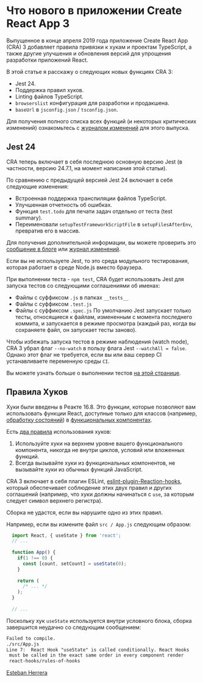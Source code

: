 # Что нового в приложении Create React App 3 #

Выпущенное в конце апреля 2019 года приложение Create React App (CRA) 3 добавляет правила привязки к хукам и проектам TypeScript, а также другие улучшения и обновления версий для упрощения разработки приложений React.<br/>

В этой статье я расскажу о следующих новых функциях CRA 3:
- Jest 24.
- Поддержка правил хуков.
- Linting файлов TypeScript.
- `browserslist` конфигурация для разработки и продакшена.
- `baseUrl` в `jsconfig.json` / `tsconfig.json`.

Для получения полного списка всех функций (и некоторых критических изменений) ознакомьтесь с [журналом изменений](https://github.com/facebook/create-react-app/releases/tag/v3.0.0 "create-react-app v3.0.0") для этого выпуска.<br/>

## Jest 24 ##
CRA теперь включает в себя последнюю основную версию Jest (в частности, версию 24.7.1, на момент написания этой статьи).

По сравнению с предыдущей версией Jest 24 включает в себя следующие изменения:
- Встроенная поддержка транспиляции файлов TypeScript.
- Улучшенная отчетность об ошибках.
- Функция `test.todo` для печати задач отдельно от  теста (test summary).
- Переименовали `setupTestFrameworkScriptFile` в `setupFilesAfterEnv`, превратив его в массив.

Для получения дополнительной информации, вы можете проверить это [сообщение в блоге](https://jestjs.io/blog/2019/01/25/jest-24-refreshing-polished-typescript-friendly "Jest 24: Refreshing, Polished, TypeScript-friendly") или [журнал изменений](https://github.com/facebook/jest/blob/master/CHANGELOG.md "JEST CHANGELOG.md").<br/>

Если вы не используете Jest, то это среда модульного тестирования, которая работает в среде Node.js вместо браузера.<br/>

При выполнении теста - `npm test`, CRA будет использовать Jest для запуска тестов со следующими соглашениями об именах:
- Файлы с суффиксом `.js` в папках `__tests__`
- Файлы с суффиксом `.test.js`
- Файлы с суффиксом `.spec.js`
По умолчанию Jest запускает только тесты, относящиеся к файлам, измененным с момента последнего коммита, и запускается в режиме просмотра (каждый раз, когда вы сохраняете файл, он запускает тесты заново).<br/>

Чтобы избежать запуска тестов в режиме наблюдения (watch mode), CRA 3 убрал флаг `--no-watch` в пользу флага Jest `--watchAll = false`. Однако этот флаг не требуется, если вы или ваш сервер CI устанавливаете переменную среды `CI`.<br/>

Вы можете узнать больше о выполнении тестов [на этой странице](https://facebook.github.io/create-react-app/docs/running-tests#on-ci-servers "CRA On CI servers").<br/>

## Правила Хуков ##
Хуки были введены в Реакте 16.8. Это функции, которые позволяют вам использовать функции React, доступные только для классов (например, [обработку состояний](https://reactjs.org/docs/hooks-state.html "Docs")) в [функциональных компонентах](https://www.robinwieruch.de/react-function-component/ "React Function Components by Example").<br/>

Есть [два правила](https://reactjs.org/docs/hooks-rules.html "Docs") использования хуков:
1. Используйте хуки на верхнем уровне вашего функционального компонента, никогда не внутри циклов, условий или вложенных функций.
2. Всегда вызывайте хуки из функциональных компонентов, не вызывайте хуки из обычных функций JavaScript.

CRA 3 включает в себя плагин ESLint, [eslint-plugin-Reaction-hooks](https://github.com/facebook/react/tree/master/packages/eslint-plugin-react-hooks "gitHub - eslint-plugin-react-hooks"), который обеспечивает соблюдение этих двух правил и других соглашений (например, что хуки должны начинаться с `use`, за которым следует символ верхнего регистра).<br/>

Сборка не удастся, если вы нарушите одно из этих правил.<br/>

Например, если вы измените файл `src / App.js` следующим образом:

```javascript
  import React, { useState } from 'react';
  // ...
  
  function App() {
    if(1 !== 0) {
      const [count, setCount] = useState(0);
    }
  
    return (
      /* ... */
    );
  }
  
  // ...
```

Поскольку хук  `useState` используется внутри условного блока, сборка завершится неудачно со следующим сообщением:<br/>
```html
Failed to compile.
./src/App.js
Line 7:  React Hook "useState" is called conditionally. React Hooks
 must be called in the exact same order in every component render
 react-hooks/rules-of-hooks
```








[Esteban Herrera](https://blog.logrocket.com/whats-new-in-create-react-app-3-950049f54f92?fbclid=IwAR0EvZVyxIw5SAIzn2SQVdXNtQkDEKsZkfZIakONgm9m9d29Z6wCICurbk0 "What’s new in Create React App 3 Источник")